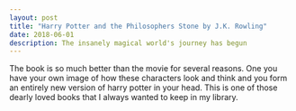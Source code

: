 ```yaml
---
layout: post
title: "Harry Potter and the Philosophers Stone by J.K. Rowling"
date: 2018-06-01
description: The insanely magical world's journey has begun
---
```


The book is so much better than the movie for several reasons. One you have your own image of how these characters look and think and you form an entirely new version of harry potter in your head. This is one of those dearly loved books that I always wanted to keep in my library.

